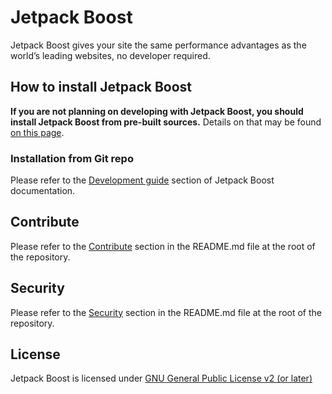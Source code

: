 # Jetpack Boost

Jetpack Boost gives your site the same performance advantages as the world’s leading websites, no developer required. 

## How to install Jetpack Boost

**If you are not planning on developing with Jetpack Boost, you should install Jetpack Boost from pre-built sources.** Details on that may be found [on this page](https://github.com/Automattic/jetpack-boost-production).

### Installation from Git repo

Please refer to the [Development guide](./docs/DEVELOPEMENT_GUIDE.md) section of Jetpack Boost documentation.

## Contribute

Please refer to the [Contribute](https://github.com/Automattic/jetpack/blob/master/readme.md#contribute) section in the README.md file at the root of the repository.

## Security

Please refer to the [Security](https://github.com/Automattic/jetpack/blob/master/readme.md#security) section in the README.md file at the root of the repository.

## License

Jetpack Boost is licensed under [GNU General Public License v2 (or later)](./LICENSE.txt)
